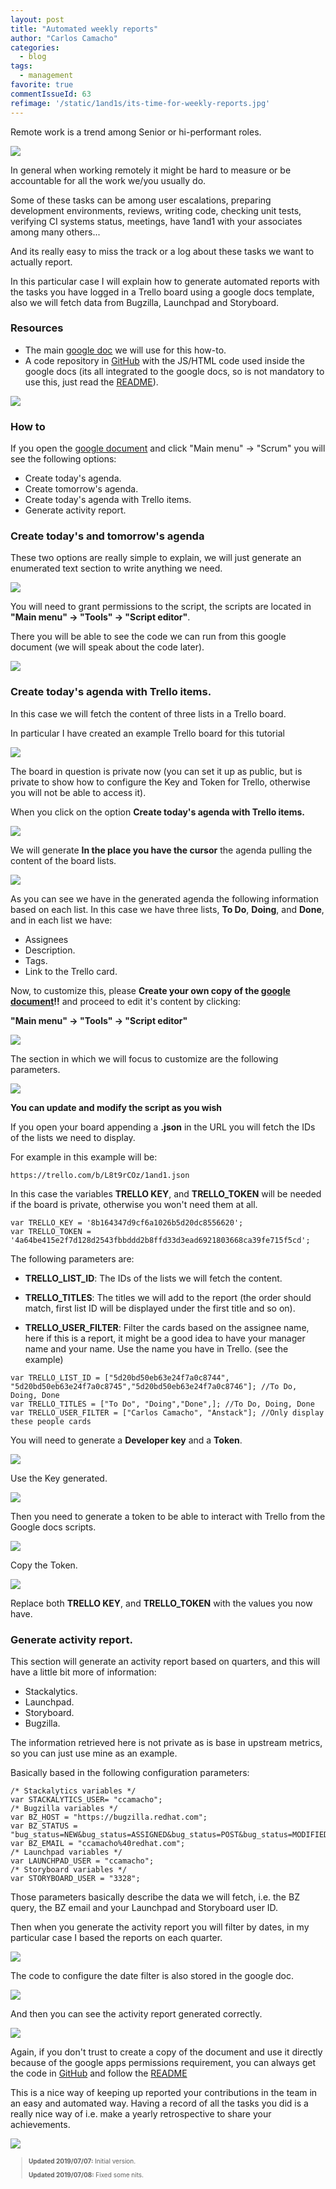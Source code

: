 ```yaml
---
layout: post
title: "Automated weekly reports"
author: "Carlos Camacho"
categories:
  - blog
tags:
  - management
favorite: true
commentIssueId: 63
refimage: '/static/1and1s/its-time-for-weekly-reports.jpg'
---
```


Remote work is a trend among
Senior or hi-performant roles.

![](/static/1and1s/its-time-for-weekly-reports.jpg)

In general when working remotely it might be hard to measure or be
accountable for all the work we/you usually do.

Some of these tasks can be among user escalations,
preparing development environments, reviews, writing code,
checking unit tests, verifying CI systems status,
meetings, have 1and1 with your associates among many others...

And its really easy to miss the track or a log about these
tasks we want to actually report.

In this particular case I will explain how to generate automated
reports with the tasks you have logged in a Trello
board using a google docs template, also we will fetch data from
Bugzilla, Launchpad and Storyboard.


### Resources
* The main [google doc](https://docs.google.com/document/d/1qh7vuC8vPTum_BItCm5O0c6DmyXGXK-NABBXaoNuRMM/edit)
we will use for this how-to.
* A code repository in [GitHub](https://github.com/ccamacho/gdocsreport)
  with the JS/HTML code used inside the google docs
  (its all integrated to the google docs, so is not mandatory to use this, just read the [README](https://github.com/ccamacho/gdocsreport/blob/master/README.md)).

![](/static/1and1s/00_google_docs_menu.PNG)

### How to

If you open the [google document](https://docs.google.com/document/d/1qh7vuC8vPTum_BItCm5O0c6DmyXGXK-NABBXaoNuRMM/edit) and click
"Main menu" -> "Scrum" you will see the following options:

* Create today's agenda.
* Create tomorrow's agenda.
* Create today's agenda with Trello items.
* Generate activity report.

### Create today's and tomorrow's agenda

These two options are really simple to explain, we will just
generate an enumerated text section to write anything we need.

![](/static/1and1s/01_empty_agendas.PNG)

You will need to grant permissions to the script, the scripts are
located in
**"Main menu" -> "Tools" -> "Script editor"**.

There you will be able to see the code we can run from this
google document (we will speak about the code later).

![](/static/1and1s/02_tomorrow_empty_agenda.png)

### Create today's agenda with Trello items.

In this case we will fetch the content of three lists in a Trello board.

In particular I have created an example Trello board for this tutorial

![](/static/1and1s/03_trello_dashboard.PNG)

The board in question is private now (you can set it up as public, but is
private to show how to configure the Key and Token for Trello, otherwise
you will not be able to access it).

When you click on the option **Create today's agenda with Trello items.**

![](/static/1and1s/04_index_create_agenda_with_trello_items.png)

We will generate **In the place you have the cursor** the agenda pulling the
content of the board lists.

![](/static/1and1s/05_index_create_agenda_with_trello_items.png)

As you can see we have in the generated agenda the following information
based on each list.
In this case we have three lists, **To Do**, **Doing**, and **Done**, and in
each list we have:

* Assignees
* Description.
* Tags.
* Link to the Trello card.

Now, to customize this, please **Create your own copy of the [google document](https://docs.google.com/document/d/1qh7vuC8vPTum_BItCm5O0c6DmyXGXK-NABBXaoNuRMM/edit)!!**
and proceed to edit it's content by clicking:

**"Main menu" -> "Tools" -> "Script editor"**

![](/static/1and1s/06_google_script_editor.PNG)

The section in which we will focus to customize are the following parameters.

![](/static/1and1s/07_google_script_parameters.PNG)

**You can update and modify the script as you wish**

If you open your board appending a **.json** in the URL you will fetch
the IDs of the lists we need to display.

For example in this example will be:

```
https://trello.com/b/L8t9rCOz/1and1.json
```

In this case the variables **TRELLO KEY**, and **TRELLO_TOKEN** will be needed if the board is private,
otherwise you won't need them at all.

```
var TRELLO_KEY = '8b164347d9cf6a1026b5d20dc8556620';
var TRELLO_TOKEN = '4a64be415e2f7d128d2543fbbddd2b8ffd33d3ead6921803668ca39fe715f5cd';
```

The following parameters are:

* **TRELLO_LIST_ID**: The IDs of the lists we will fetch the content.

* **TRELLO_TITLES**:  The titles we will add to the report (the order should match, first list ID will be displayed under the first title and so on).

* **TRELLO_USER_FILTER**: Filter the cards based on the assignee name, here if this is a report, it might be a good idea to have your
manager name and your name. Use the name you have in Trello. (see the example)

```
var TRELLO_LIST_ID = ["5d20bd50eb63e24f7a0c8744", "5d20bd50eb63e24f7a0c8745","5d20bd50eb63e24f7a0c8746"]; //To Do, Doing, Done
var TRELLO_TITLES = ["To Do", "Doing","Done",]; //To Do, Doing, Done
var TRELLO_USER_FILTER = ["Carlos Camacho", "Anstack"]; //Only display these people cards
```

You will need to generate a **Developer key** and a **Token**.

![](/static/1and1s/08_key.PNG)

Use the Key generated.

![](/static/1and1s/09_key_view.PNG)

Then you need to generate a token to be able to interact with Trello from the Google docs scripts.

![](/static/1and1s/10_token.PNG)

Copy the Token.

![](/static/1and1s/11_token_view.PNG)

Replace both **TRELLO KEY**, and **TRELLO_TOKEN** with the values you now have.

### Generate activity report.

This section will generate an activity report based on quarters, and this will have
a little bit more of information:

* Stackalytics.
* Launchpad.
* Storyboard.
* Bugzilla.

The information retrieved here is not private as is base in upstream metrics, so
you can just use mine as an example.

Basically based in the following configuration parameters:

```
/* Stackalytics variables */
var STACKALYTICS_USER= "ccamacho";
/* Bugzilla variables */
var BZ_HOST = "https://bugzilla.redhat.com";
var BZ_STATUS = "bug_status=NEW&bug_status=ASSIGNED&bug_status=POST&bug_status=MODIFIED&bug_status=ON_DEV&bug_status=ON_QA&bug_status=VERIFIED&bug_status=RELEASE_PENDING";
var BZ_EMAIL = "ccamacho%40redhat.com";
/* Launchpad variables */
var LAUNCHPAD_USER = "ccamacho";
/* Storyboard variables */
var STORYBOARD_USER = "3328";
```

Those parameters basically describe the data we will fetch, i.e. the BZ query, the BZ email and your Launchpad and Storyboard user ID.

Then when you generate the activity report you will filter by dates, in my particular case I based the reports on each quarter.

![](/static/1and1s/13_generate_quarterly_report_selection.png)

The code to configure the date filter is also stored in the google doc.

![](/static/1and1s/12_quarterly_report.png)

And then you can see the activity report generated correctly.

![](/static/1and1s/14_activity_report.png)

Again, if you don't trust to create a copy of the document
and use it directly because of the
google apps permissions requirement,
you can always get the code in [GitHub](https://github.com/ccamacho/gdocsreport)
and follow the [README](https://github.com/ccamacho/gdocsreport/blob/master/README.md)

This is a nice way of keeping up reported your contributions in the team in an easy and automated way.
Having a record of all the tasks you did is a really nice way of i.e. make a
yearly retrospective to share your achievements.

![](/static/1and1s/weekly_reports.jfif)

<div style="font-size:10px">
  <blockquote>
    <p><strong>Updated 2019/07/07:</strong> Initial version.</p>
    <p><strong>Updated 2019/07/08:</strong> Fixed some nits.</p>
  </blockquote>
</div>
